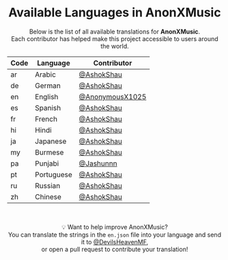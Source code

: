 <h1 align="center">Available Languages in AnonXMusic</h1>

<p align="center">
    Below is the list of all available translations for <strong>AnonXMusic</strong>.<br>
    Each contributor has helped make this project accessible to users around the world.
</p>

<table align="center">
    <thead>
        <tr>
            <th>Code</th>
            <th>Language</th>
            <th>Contributor</th>
        </tr>
    </thead>
    <tbody>
        <tr>
            <td>ar</td>
            <td>Arabic</td>
            <td><a href=https://github.com/AshokShau>@AshokShau</a></td>
        </tr>
        <tr>
            <td>de</td>
            <td>German</td>
            <td><a href=https://github.com/AshokShau>@AshokShau</a></td>
        </tr>
        <tr>
            <td>en</td>
            <td>English</td>
            <td><a href=https://github.com/AnonymousX1025>@AnonymousX1025</a></td>
        </tr>
        <tr>
            <td>es</td>
            <td>Spanish</td>
            <td><a href=https://github.com/AshokShau>@AshokShau</a></td>
        </tr>
        <tr>
            <td>fr</td>
            <td>French</td>
            <td><a href=https://github.com/AshokShau>@AshokShau</a></td>
        </tr>
        <tr>
            <td>hi</td>
            <td>Hindi</td>
            <td><a href=https://github.com/AshokShau>@AshokShau</a></td>
        </tr>
        <tr>
            <td>ja</td>
            <td>Japanese</td>
            <td><a href=https://github.com/AshokShau>@AshokShau</a></td>
        </tr>
        <tr>
            <td>my</td>
            <td>Burmese</td>
            <td><a href=https://github.com/AshokShau>@AshokShau</a></td>
        </tr>
        <tr>
            <td>pa</td>
            <td>Punjabi</td>
            <td><a href=https://github.com/Jashunnn>@Jashunnn</a></td>
        </tr>
        <tr>
            <td>pt</td>
            <td>Portuguese</td>
            <td><a href=https://github.com/AshokShau>@AshokShau</a></td>
        </tr>
        <tr>
            <td>ru</td>
            <td>Russian</td>
            <td><a href=https://github.com/AshokShau>@AshokShau</a></td>
        </tr>
        <tr>
            <td>zh</td>
            <td>Chinese</td>
            <td><a href=https://github.com/AshokShau>@AshokShau</a></td>
        </tr>
    </tbody>
</table>

<br>

<p align="center">
    💡 Want to help improve AnonXMusic?<br>
    You can translate the strings in the <code>en.json</code> file into your language and send it to <a href=https://DevilsHeavenMF.t.me>@DevilsHeavenMF</a>,<br>
    or open a pull request to contribute your translation!
</p>
